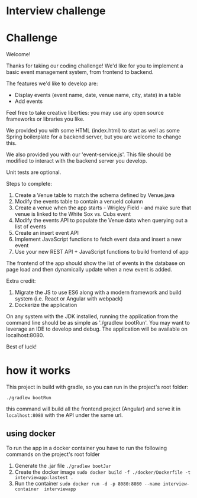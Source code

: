 # Interview challenge

# Challenge

Welcome!

Thanks for taking our coding challenge! We'd like for you to implement a basic event management system, from frontend to backend.

The features we'd like to develop are:

* Display events (event name, date, venue name, city, state) in a table
* Add events

Feel free to take creative liberties: you may use any open source frameworks or libraries you like.

We provided you with some HTML (index.html) to start as well as some Spring boilerplate for a backend server, but you are welcome to change this.

We also provided you with our 'event-service.js'. This file should be modified to interact with the backend server you develop.

Unit tests are optional.

Steps to complete:
1) Create a Venue table to match the schema defined by Venue.java
2) Modify the events table to contain a venueId column
3) Create a venue when the app starts - Wrigley Field - and make sure that venue is linked to the White Sox vs. Cubs event
4) Modify the events API to populate the Venue data when querying out a list of events
5) Create an insert event API
6) Implement JavaScript functions to fetch event data and insert a new event
7) Use your new REST API + JavaScript functions to build frontend of app

The frontend of the app should show the list of events in the database on page load and then dynamically update when a new event is added.

Extra credit:
1) Migrate the JS to use ES6 along with a modern framework and build system (i.e. React or Angular with webpack)
2) Dockerize the application

On any system with the JDK installed, running the application from the command line should be as simple as './gradlew bootRun'. You may want to leverage an IDE to develop and debug. The application will be available on localhost:8080.

Best of luck!

# how it works
This project in build with gradle, so you can run in the project's root folder: 

```
./gradlew bootRun
```

this command will build all the frontend project (Angular) and serve it in `localhost:8080` with the API under the same url.

## using docker
To run the app in a docker container you have to run the following commands on the project's root folder

1. Generate the .jar file
``` ./gradlew bootJar ```
2. Create the docker image
``` sudo docker build -f ./docker/Dockerfile -t interviewapp:lastest . ```
3. Run the container
``` sudo docker run -d -p 8080:8080 --name interview-container  interviewapp ```